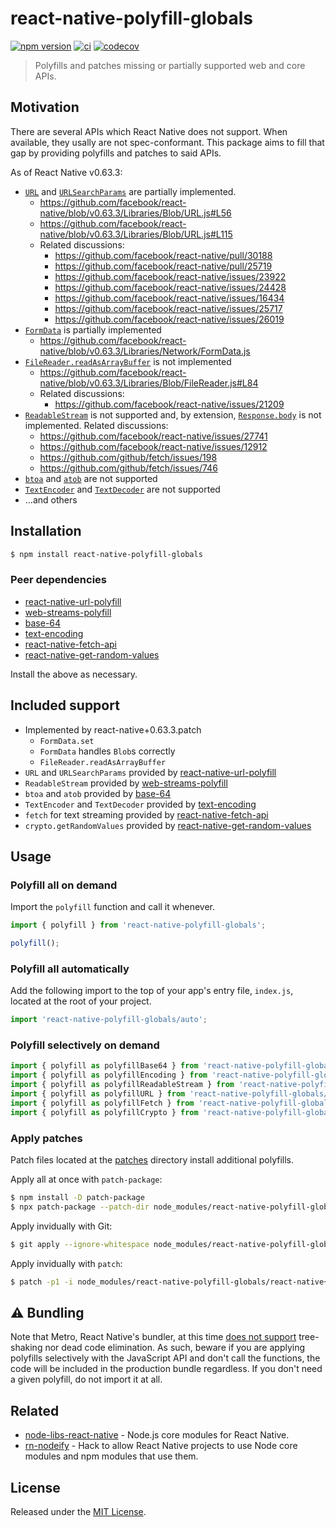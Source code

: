 # react-native-polyfill-globals

[![npm version](https://img.shields.io/npm/v/react-native-polyfill-globals.svg)](https://www.npmjs.com/package/react-native-polyfill-globals)
[![ci](https://github.com/acostalima/react-native-polyfill-globals/workflows/Node%20CI/badge.svg)](https://github.com/acostalima/react-native-polyfill-globals/actions)
[![codecov](https://codecov.io/gh/acostalima/react-native-polyfill-globals/badge.svg?branch=master)](https://codecov.io/gh/acostalima/react-native-polyfill-globals?branch=master)

> Polyfills and patches missing or partially supported web and core APIs.

## Motivation

There are several APIs which React Native does not support. When available, they usally are not spec-conformant. This package aims to fill that gap by providing polyfills and patches to said APIs.

As of React Native v0.63.3:

- [`URL`](https://developer.mozilla.org/en-US/docs/Web/API/URL) and [`URLSearchParams`](https://developer.mozilla.org/en-US/docs/Web/API/URLSearchParams) are partially implemented.
    - https://github.com/facebook/react-native/blob/v0.63.3/Libraries/Blob/URL.js#L56
    - https://github.com/facebook/react-native/blob/v0.63.3/Libraries/Blob/URL.js#L115
    - Related discussions:
        - https://github.com/facebook/react-native/pull/30188
        - https://github.com/facebook/react-native/pull/25719
        - https://github.com/facebook/react-native/issues/23922
        - https://github.com/facebook/react-native/issues/24428
        - https://github.com/facebook/react-native/issues/16434
        - https://github.com/facebook/react-native/issues/25717
        - https://github.com/facebook/react-native/issues/26019
- [`FormData`](https://developer.mozilla.org/en-US/docs/Web/API/FormData) is partially implemented
    - https://github.com/facebook/react-native/blob/v0.63.3/Libraries/Network/FormData.js
- [`FileReader.readAsArrayBuffer`](https://developer.mozilla.org/en-US/docs/Web/API/FileReader/readAsArrayBuffer) is not implemented
    - https://github.com/facebook/react-native/blob/v0.63.3/Libraries/Blob/FileReader.js#L84
    - Related discussions:
        - https://github.com/facebook/react-native/issues/21209
- [`ReadableStream`](https://developer.mozilla.org/en-US/docs/Web/API/ReadableStream) is not supported and, by extension, [`Response.body`](https://developer.mozilla.org/en-US/docs/Web/API/Body/body) is not implemented. Related discussions:
    - https://github.com/facebook/react-native/issues/27741
    - https://github.com/facebook/react-native/issues/12912
    - https://github.com/github/fetch/issues/198
    - https://github.com/github/fetch/issues/746
- [`btoa`](https://developer.mozilla.org/en-US/docs/Web/API/WindowOrWorkerGlobalScope/btoa) and [`atob`](https://developer.mozilla.org/en-US/docs/Web/API/WindowOrWorkerGlobalScope/atob) are not supported
- [`TextEncoder`](https://developer.mozilla.org/en-US/docs/Web/API/TextEncoder) and [`TextDecoder`](https://developer.mozilla.org/en-US/docs/Web/API/TextDecoder) are not supported
- ...and others
## Installation

```sh
$ npm install react-native-polyfill-globals
```

### Peer dependencies

- [react-native-url-polyfill](https://github.com/charpeni/react-native-url-polyfill)
- [web-streams-polyfill](https://github.com/MattiasBuelens/web-streams-polyfill)
- [base-64](https://github.com/mathiasbynens/base64)
- [text-encoding](https://github.com/inexorabletash/text-encoding)
- [react-native-fetch-api](https://github.com/react-native-community/fetch)
- [react-native-get-random-values](https://github.com/LinusU/react-native-get-random-values)

Install the above as necessary.

## Included support

- Implemented by react-native+0.63.3.patch
    - `FormData.set` 
    - `FormData` handles `Blob`s correctly
    - `FileReader.readAsArrayBuffer`
- `URL` and `URLSearchParams` provided by [react-native-url-polyfill](https://github.com/charpeni/react-native-url-polyfill)
- `ReadableStream` provided by [web-streams-polyfill](https://github.com/MattiasBuelens/web-streams-polyfill)
- `btoa` and `atob` provided by [base-64](https://github.com/mathiasbynens/base64)
- `TextEncoder` and `TextDecoder` provided by [text-encoding](https://github.com/inexorabletash/text-encoding)
- `fetch` for text streaming provided by [react-native-fetch-api](https://github.com/react-native-community/fetch)
- `crypto.getRandomValues` provided by [react-native-get-random-values](https://github.com/LinusU/react-native-get-random-values)

## Usage

### Polyfill all on demand

Import the `polyfill` function and call it whenever.

```js
import { polyfill } from 'react-native-polyfill-globals';

polyfill();
```

### Polyfill all automatically

Add the following import to the top of your app's entry file, `index.js`, located at the root of your project.

```js
import 'react-native-polyfill-globals/auto';
```

### Polyfill selectively on demand

```js
import { polyfill as polyfillBase64 } from 'react-native-polyfill-globals/src/base64';
import { polyfill as polyfillEncoding } from 'react-native-polyfill-globals/src/encoding';
import { polyfill as polyfillReadableStream } from 'react-native-polyfill-globals/src/readable-stream';
import { polyfill as polyfillURL } from 'react-native-polyfill-globals/src/url';
import { polyfill as polyfillFetch } from 'react-native-polyfill-globals/src/fetch';
import { polyfill as polyfillCrypto } from 'react-native-polyfill-globals/src/crypto';
```

### Apply patches

Patch files located at the [patches](patches) directory install additional polyfills.

Apply all at once with `patch-package`:

```sh
$ npm install -D patch-package
$ npx patch-package --patch-dir node_modules/react-native-polyfill-globals/patches
```

Apply invidually with Git:

```sh
$ git apply --ignore-whitespace node_modules/react-native-polyfill-globals/react-native+0.63.3.patch
```

Apply invidually with `patch`:

```sh
$ patch -p1 -i node_modules/react-native-polyfill-globals/react-native+0.63.3.patch
```

## ⚠️ Bundling

Note that Metro, React Native's bundler, at this time [does not support](https://github.com/facebook/metro/issues/227) tree-shaking nor dead code elimination. As such, beware if you are applying polyfills selectively with the JavaScript API and don't call the functions, the code will be included in the production bundle regardless. If you don't need a given polyfill, do not import it at all.

## Related

- [node-libs-react-native](https://github.com/parshap/node-libs-react-native) - Node.js core modules for React Native.
- [rn-nodeify](https://github.com/tradle/rn-nodeify) - Hack to allow React Native projects to use Node core modules and npm modules that use them.

## License

Released under the [MIT License](https://www.opensource.org/licenses/mit-license.php).
